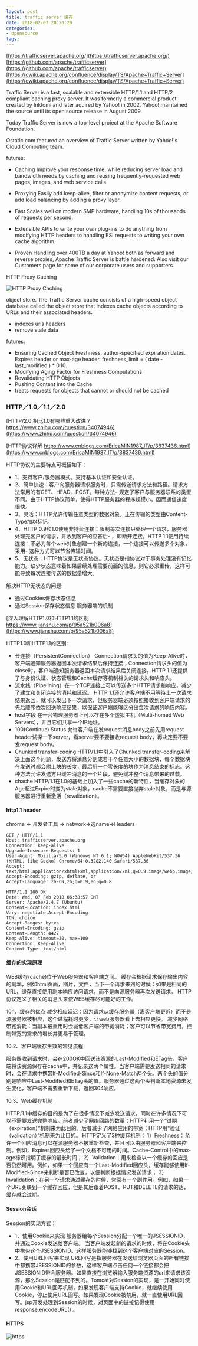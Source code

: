 ```yaml
---
layout: post
title: traffic server 缓存
date: 2018-02-07 20:20:20
categories:
- opensource
tags:
---
```


[https://trafficserver.apache.org/](https://trafficserver.apache.org/)  
[https://github.com/apache/trafficserver](https://github.com/apache/trafficserver)  
[https://cwiki.apache.org/confluence/display/TS/Apache+Traffic+Server](https://cwiki.apache.org/confluence/display/TS/Apache+Traffic+Server)  

Traffic Server is a fast, scalable and extensible HTTP/1.1 and HTTP/2 compliant caching proxy server. It was formerly a commercial product created by Inktomi and later aquired by Yahoo! in 2002. Yahoo! maintained the source until its open source release in August 2009.

Today Traffic Server is now a top-level project at the Apache Software Foundation.

Ostatic.com featured an overview of Traffic Server written by Yahoo!'s Cloud Computing team.

futures:  

- Caching Improve your response time, while reducing server load and bandwidth needs by caching and reusing frequently-requested web pages, images, and web service calls.

- Proxying Easily add keep-alive, filter or anonymize content requests, or add load balancing by adding a proxy layer.

- Fast Scales well on modern SMP hardware, handling 10s of thousands of requests per second.

- Extensible APIs to write your own plug-ins to do anything from modifying HTTP headers to handling ESI requests to writing your own cache algorithm.

- Proven Handling over 400TB a day at Yahoo! both as forward and reverse proxies, Apache Traffic Server is battle hardened. Also visit our Customers page for some of our corporate users and supporters.


HTTP Proxy Caching

![HTTP Proxy Caching](https://docs.trafficserver.apache.org/en/latest/_images/cache_miss.jpg)  

object store. The Traffic Server cache consists of a high-speed object database called the object store that indexes cache objects according to URLs and their associated headers.
- indexes urls headers
- remove stale data

futures:  
- Ensuring Cached Object Freshness.  author-specified expiration dates. Expires header or max-age header. freshness_limit = ( date - last_modified ) * 0.10.
- Modifying Aging Factor for Freshness Computations
- Revalidating HTTP Objects
- Pushing Content into the Cache
- treats requests for objects that cannot or should not be cached


### HTTP／1.0／1.1／2.0

[HTTP/2.0 相比1.0有哪些重大改进？ https://www.zhihu.com/question/34074946](https://www.zhihu.com/question/34074946)   

[HTTP协议详解 https://www.cnblogs.com/EricaMIN1987_IT/p/3837436.html](https://www.cnblogs.com/EricaMIN1987_IT/p/3837436.html)   

HTTP协议的主要特点可概括如下：  
- 1、支持客户/服务器模式。支持基本认证和安全认证。
- 2、简单快速：客户向服务器请求服务时，只需传送请求方法和路径。请求方法常用的有GET、HEAD、POST。每种方法- 规定了客户与服务器联系的类型不同。由于HTTP协议简单，使得HTTP服务器的程序规模小，因而通信速度很快。
- 3、灵活：HTTP允许传输任意类型的数据对象。正在传输的类型由Content-Type加以标记。
- 4、HTTP 0.9和1.0使用非持续连接：限制每次连接只处理一个请求，服务器处理完客户的请求，并收到客户的应答后- ，即断开连接。HTTP 1.1使用持续连接：不必为每个web对象创建一个新的连接，一个连接可以传送多个对象，采用- 这种方式可以节省传输时间。
- 5、无状态：HTTP协议是无状态协议。无状态是指协议对于事务处理没有记忆能力。缺少状态意味着如果后续处理需要前面的信息，则它必须重传，这样可能导致每次连接传送的数据量增大。

解决HTTP无状态的问题:  
- 通过Cookies保存状态信息
- 通过Session保存状态信息 服务器端的机制

[深入理解HTTP1.0和HTTP1.1的区别 https://www.jianshu.com/p/95a521b006a8](https://www.jianshu.com/p/95a521b006a8)  

HTTP1.0和HTTP1.1的区别:  
- 长连接（PersistentConnection） Connection请求头的值为Keep-Alive时，客户端通知服务器返回本次请求结果后保持连接；Connection请求头的值为close时，客户端通知服务器返回本次请求结果后关闭连接。HTTP 1.1还提供了与身份认证、状态管理和Cache缓存等机制相关的请求头和响应头。
- 流水线（Pipelining）在一个TCP连接上可以传送多个HTTP请求和响应，减少了建立和关闭连接的消耗和延迟。 HTTP 1.1还允许客户端不用等待上一次请求结果返回，就可以发出下一次请求，但服务器端必须按照接收到客户端请求的先后顺序依次回送响应结果，以保证客户端能够区分出每次请求的响应内容。
- host字段  在一台物理服务器上可以存在多个虚拟主机（Multi-homed Web Servers），并且它们共享一个IP地址。
- 100(Continue) Status 允许客户端在发request消息body之前先用request header试探一下server，看server要不要接收request body，再决定要不要发request body。
- Chunked transfer-coding HTTP/1.1中引入了Chunked transfer-coding来解决上面这个问题，发送方将消息分割成若干个任意大小的数据块，每个数据块在发送时都会附上块的长度，最后用一个零长度的块作为消息结束的标志。这种方法允许发送方只缓冲消息的一个片段，避免缓冲整个消息带来的过载。
- chache HTTP/1.1在1.0的基础上加入了一些cache的新特性，当缓存对象的Age超过Expire时变为stale对象，cache不需要直接抛弃stale对象，而是与源服务器进行重新激活（revalidation）。

#### http1.1 header

chrome -> 开发者工具 -> network->选name->Headers

```
GET / HTTP/1.1
Host: trafficserver.apache.org
Connection: keep-alive
Upgrade-Insecure-Requests: 1
User-Agent: Mozilla/5.0 (Windows NT 6.1; WOW64) AppleWebKit/537.36 (KHTML, like Gecko) Chrome/64.0.3282.140 Safari/537.36
Accept: text/html,application/xhtml+xml,application/xml;q=0.9,image/webp,image/apng,*/*;q=0.8
Accept-Encoding: gzip, deflate, br
Accept-Language: zh-CN,zh;q=0.9,en;q=0.8
```

```
HTTP/1.1 200 OK
Date: Wed, 07 Feb 2018 06:38:57 GMT
Server: Apache/2.4.7 (Ubuntu)
Content-Location: index.html
Vary: negotiate,Accept-Encoding
TCN: choice
Accept-Ranges: bytes
Content-Encoding: gzip
Content-Length: 4427
Keep-Alive: timeout=30, max=100
Connection: Keep-Alive
Content-Type: text/html
```

#### 缓存的实现原理

WEB缓存(cache)位于Web服务器和客户端之间。
缓存会根据请求保存输出内容的副本，例如html页面，图片，文件，当下一个请求来到的时候：如果是相同的URL，缓存直接使用副本响应访问请求，而不是向源服务器再次发送请求。
HTTP协议定义了相关的消息头来使WEB缓存尽可能好的工作。

10.1、缓存的优点
减少相应延迟：因为请求从缓存服务器（离客户端更近）而不是源服务器被相应，这个过程耗时更少，让web服务器看上去相应更快。
减少网络带宽消耗：当副本被重用时会减低客户端的带宽消耗；客户可以节省带宽费用，控制带宽的需求的增长并更易于管理。

10.2、客户端缓存生效的常见流程

服务器收到请求时，会在200OK中回送该资源的Last-Modified和ETag头，客户端将该资源保存在cache中，并记录这两个属性。当客户端需要发送相同的请求时，会在请求中携带If-Modified-Since和If-None-Match两个头。两个头的值分别是响应中Last-Modified和ETag头的值。服务器通过这两个头判断本地资源未发生变化，客户端不需要重新下载，返回304响应。

10.3、Web缓存机制

HTTP/1.1中缓存的目的是为了在很多情况下减少发送请求，同时在许多情况下可以不需要发送完整响应。前者减少了网络回路的数量；HTTP利用一个“过期（expiration）”机制来为此目的。后者减少了网络应用的带宽；HTTP用“验证（validation）”机制来为此目的。
HTTP定义了3种缓存机制：
1）Freshness：允许一个回应消息可以在源服务器不被重新检查，并且可以由服务器和客户端来控制。例如，Expires回应头给了一个文档不可用的时间。Cache-Control中的max-age标识指明了缓存的最长时间；
2）Validation：用来检查以一个缓存的回应是否仍然可用。例如，如果一个回应有一个Last-Modified回应头，缓存能够使用If-Modified-Since来判断是否已改变，以便判断根据情况发送请求；
3）Invalidation：在另一个请求通过缓存的时候，常常有一个副作用。例如，如果一个URL关联到一个缓存回应，但是其后跟着POST、PUT和DELETE的请求的话，缓存就会过期。

#### Session会话

Session的实现方式：  
- 1、使用Cookie来实现 服务器给每个Session分配一个唯一的JSESSIONID，并通过Cookie发送给客户端。
当客户端发起新的请求的时候，将在Cookie头中携带这个JSESSIONID。这样服务器能够找到这个客户端对应的Session。
- 2、使用URL回写来实现 URL回写是指服务器在发送给浏览器页面的所有链接中都携带JSESSIONID的参数，这样客户端点击任何一个链接都会把JSESSIONID带会服务器。如果直接在浏览器输入服务端资源的url来请求该资源，那么Session是匹配不到的。Tomcat对Session的实现，是一开始同时使用Cookie和URL回写机制，如果发现客户端支持Cookie，就继续使用Cookie，停止使用URL回写。如果发现Cookie被禁用，就一直使用URL回写。jsp开发处理到Session的时候，对页面中的链接记得使用response.encodeURL() 。


#### HTTPS

![https](https://images0.cnblogs.com/i/116165/201407/122142366922455.png)  

